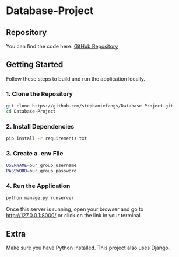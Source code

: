 # Database-Project

## Repository

You can find the code here: [GitHub Repository](https://github.com/stephaniefangs/Database-Project)

## Getting Started

Follow these steps to build and run the application locally.

### 1. Clone the Repository

```bash
git clone https://github.com/stephaniefangs/Database-Project.git
cd Database-Project
```

### 2. Install Dependencies

```bash
pip install -r requirements.txt
```

### 3. Create a .env File

```bash
USERNAME=our_group_username
PASSWORD=our_group_password
```

### 4. Run the Application

```bash
python manage.py runserver
```

Once this server is running, open your browser and go to http://127.0.0.1:8000/ or click on the link in your terminal. 

## Extra

Make sure you have Python installed. This project also uses Django.

